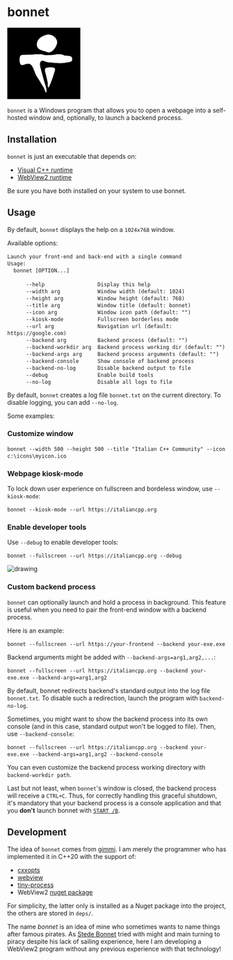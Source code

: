 # bonnet

![bonnet logo](bonnet.png)

`bonnet` is a Windows program that allows you to open a webpage into a self-hosted window and, optionally, to launch a backend process.

## Installation

`bonnet` is just an executable that depends on:
- [Visual C++ runtime](https://aka.ms/vs/17/release/vc_redist.x64.exe)
- [WebView2 runtime](https://developer.microsoft.com/en-us/microsoft-edge/webview2/)

Be sure you have both installed on your system to use bonnet.

## Usage

By default, `bonnet` displays the help on a `1024x768` window.

Available options:

```
Launch your front-end and back-end with a single command
Usage:
  bonnet [OPTION...]

      --help                 Display this help
      --width arg            Window width (default: 1024)
      --height arg           Window height (default: 768)
      --title arg            Window title (default: bonnet)
      --icon arg             Window icon path (default: "")
      --kiosk-mode           Fullscreen borderless mode
      --url arg              Navigation url (default: https://google.com)
      --backend arg          Backend process (default: "")
      --backend-workdir arg  Backend process working dir (default: "")
      --backend-args arg     Backend process arguments (default: "")
      --backend-console      Show console of backend process
      --backend-no-log       Disable backend output to file
      --debug                Enable build tools
      --no-log               Disable all logs to file
```

By default, `bonnet` creates a log file `bonnet.txt` on the current directory. To disable logging, you can add `--no-log`.

Some examples:

### Customize window

```
bonnet --width 500 --height 500 --title "Italian C++ Community" --icon c:\icons\myicon.ico
```

### Webpage kiosk-mode

To lock down user experience on fullscreen and bordeless window, use `--kiosk-mode`:

```
bonnet --kiosk-mode --url https://italiancpp.org
```

### Enable developer tools

Use `--debug` to enable developer tools:

```
bonnet --fullscreen --url https://italiancpp.org --debug
```

<img src="https://user-images.githubusercontent.com/5806546/194514328-62710b32-7ebd-41ef-b95a-a8f1f30de785.png" alt="drawing" width="350"/>

### Custom backend process

`bonnet` can optionally launch and hold a process in background. This feature is useful when you need to pair the front-end window with a backend process.

Here is an example:

```
bonnet --fullscreen --url https://your-frontend --backend your-exe.exe
```

Backend arguments might be added with `--backend-args=arg1,arg2,...`:

```
bonnet --fullscreen --url https://italiancpp.org --backend your-exe.exe --backend-args=arg1,arg2
```

By default, bonnet redirects backend's standard output into the log file `bonnet.txt`. To disable such a redirection, launch the program with `backend-no-log`.

Sometimes, you might want to show the backend process into its own console (and in this case, standard output won't be logged to file). Then, use `--backend-console`:

```
bonnet --fullscreen --url https://italiancpp.org --backend your-exe.exe --backend-args=arg1,arg2 --backend-console
```

You can even customize the backend process working directory with `backend-workdir path`.

Last but not least, when `bonnet`'s window is closed, the backend process will receive a `CTRL+C`. Thus, for correctly handling this graceful shutdown, it's mandatory that your backend process is a console application and that you **don't** launch bonnet with [`START /B`](https://learn.microsoft.com/en-us/windows-server/administration/windows-commands/start).

## Development 

The idea of `bonnet` comes from [gimmi](https://github.com/gimmi/). I am merely the programmer who has implemented it in C++20 with the support of:
- [cxxopts](https://github.com/jarro2783/cxxopts)
- [webview](https://github.com/webview/webview)
- [tiny-process](https://gitlab.com/eidheim/tiny-process-library)
- WebView2 [nuget package](https://www.nuget.org/packages/Microsoft.Web.WebView2)

For simplicity, the latter only is installed as a Nuget package into the project, the others are stored in `deps/`.

The name *bonnet* is an idea of mine who sometimes wants to name things after famous pirates. As [Stede Bonnet](https://en.wikipedia.org/wiki/Stede_Bonnet) tried with might and main turning to piracy despite his lack of sailing experience, here I am developing a WebView2 program without any previous experience with that technology!
